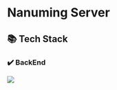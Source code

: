 # Nanuming Server

## 📚 Tech Stack

### ✔️ BackEnd

<img src="https://img.shields.io/badge/java 17-007396?style=for-the-badge&logo=openjdk&logoColor=white">

